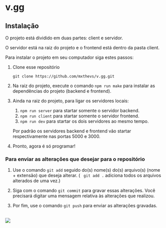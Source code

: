 # v.gg

## Instalação

O projeto está dividido em duas partes: client e servidor.

O servidor está na raiz do projeto e o frontend está dentro da pasta client.

Para instalar o projeto em seu computador siga estes passos:

1. Clone esse repositório

    `` git clone https://github.com/mxthevs/v.gg.git ``

2. Na raiz do projeto, execute o comando `` npm run make `` para instalar as dependências do projeto (backend e frontend).

3. Ainda na raiz do projeto, para ligar os servidores locais:
    1. `` npm run server `` para startar somente o servidor backend.
    2. `` npm run client `` para startar somente o servidor frontend.
    3. `` npm run dev `` para startar os dois servidores ao mesmo tempo. 

    Por padrão os servidores backend e frontend vão startar respectivamente nas portas 5000 e 3000.
    
4. Pronto, agora é só programar!

### Para enviar as alterações que desejar para o repositório

1. Use o comando `` git add `` seguido do(s) nome(s) do(s) arquivo(s) (nome + extensão) que deseja alterar. ( `` git add .`` adiciona todos os arquivos alterados de uma vez.)

2. Siga com o comando `` git commit `` para gravar essas alterações. Você precisará digitar uma mensagem relativa às alterações que realizou.

3. Por fim, use o comando `` git push `` para enviar as alterações gravadas.

\
![](https://media.giphy.com/media/uzglgIsyY1Cgg/giphy.gif)